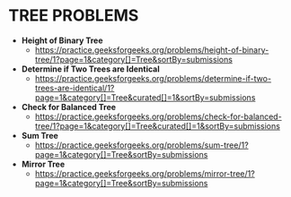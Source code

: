 # TREE PROBLEMS

* **Height of Binary Tree** 
  * https://practice.geeksforgeeks.org/problems/height-of-binary-tree/1?page=1&category[]=Tree&sortBy=submissions
* **Determine if Two Trees are Identical** 
  * https://practice.geeksforgeeks.org/problems/determine-if-two-trees-are-identical/1?page=1&category[]=Tree&curated[]=1&sortBy=submissions
* **Check for Balanced Tree**
  * https://practice.geeksforgeeks.org/problems/check-for-balanced-tree/1?page=1&category[]=Tree&curated[]=1&sortBy=submissions
* **Sum Tree**
  * https://practice.geeksforgeeks.org/problems/sum-tree/1?page=1&category[]=Tree&sortBy=submissions
* **Mirror Tree**
  * https://practice.geeksforgeeks.org/problems/mirror-tree/1?page=1&category[]=Tree&sortBy=submissions
